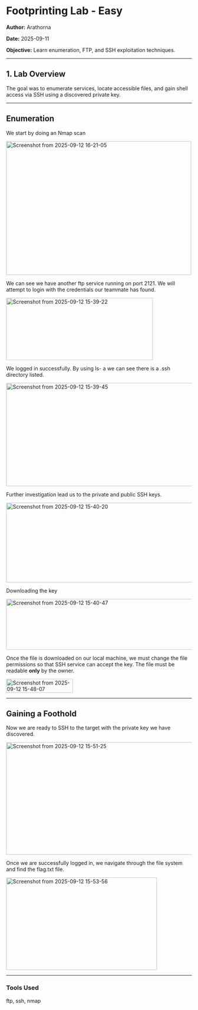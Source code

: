# Footprinting Lab - Easy

**Author:** Arathorna 

**Date:** 2025-09-11   

**Objective:** Learn enumeration, FTP, and SSH exploitation techniques.

---

## 1. Lab Overview

The goal was to enumerate services, locate accessible files, and gain shell access via SSH using a discovered private key.

---

## Enumeration

We start by doing an Nmap scan 

<img width="502" height="363" alt="Screenshot from 2025-09-12 16-21-05" src="https://github.com/user-attachments/assets/471f7a3b-2ec9-4bef-b0b0-83a911a277ed" />

We can see we have another ftp service running on port 2121. We will attempt to login with the credentials our teammate has found. 

<img width="398" height="169" alt="Screenshot from 2025-09-12 15-39-22" src="https://github.com/user-attachments/assets/344f4f61-d2d4-455d-92bf-8d9ca83a27d8" />

We logged in successfully. By using ls- a we can see there is a .ssh directory listed. 

<img width="512" height="280" alt="Screenshot from 2025-09-12 15-39-45" src="https://github.com/user-attachments/assets/74482224-734d-4c25-ad48-cae27afc320c" />

Further investigation lead us to the private and public SSH keys.

<img width="509" height="216" alt="Screenshot from 2025-09-12 15-40-20" src="https://github.com/user-attachments/assets/3cd52e89-be6e-4e15-b33a-08457e94f7c7" />

Downloading the key

<img width="509" height="138" alt="Screenshot from 2025-09-12 15-40-47" src="https://github.com/user-attachments/assets/0c53ca8a-3d12-4151-a46b-31c6215d2be1" />

Once the file is downloaded on our local machine, we must change the file permissions so that SSH service can accept the key. The file must be readable **only** by the owner. 

<img width="181" height="38" alt="Screenshot from 2025-09-12 15-48-07" src="https://github.com/user-attachments/assets/8645784c-9ab2-4fdb-880e-3fea907e7432" />

---

## Gaining a Foothold

Now we are ready to SSH to the target with the private key we have discovered. 

<img width="506" height="305" alt="Screenshot from 2025-09-12 15-51-25" src="https://github.com/user-attachments/assets/b5a99b4e-50bd-41bd-a5a1-14d1bbf3c68c" />

Once we are successfully logged in, we navigate through the file system and find the flag.txt file. 

<img width="409" height="251" alt="Screenshot from 2025-09-12 15-53-56" src="https://github.com/user-attachments/assets/206a2b02-b215-43c3-bbc3-ac2baa405a24" />

---

### Tools Used

ftp, ssh, nmap

